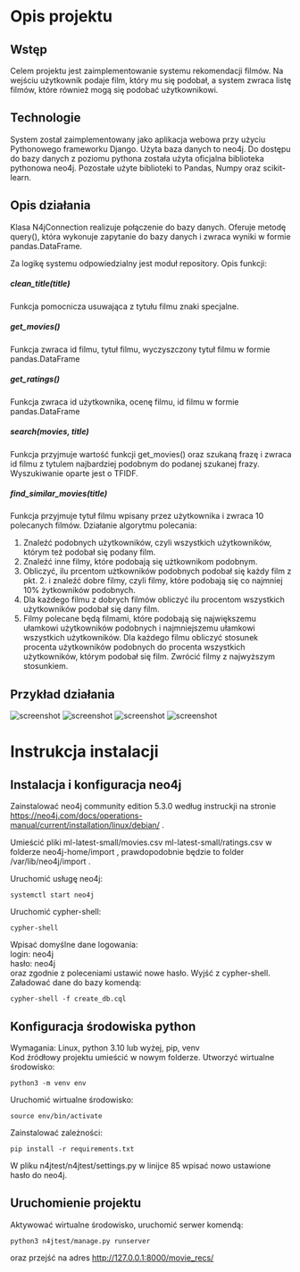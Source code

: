 # Opis projektu

## Wstęp

Celem projektu jest zaimplementowanie systemu rekomendacji filmów.  Na wejściu użytkownik podaje film, który mu się podobał, a system zwraca listę filmów, które również mogą się podobać użytkownikowi.

## Technologie

System został zaimplementowany jako aplikacja webowa przy użyciu Pythonowego frameworku Django. Użyta baza danych to neo4j. Do dostępu do bazy danych z poziomu pythona została użyta oficjalna biblioteka pythonowa neo4j. Pozostałe użyte biblioteki to Pandas, Numpy oraz scikit-learn.

## Opis działania

Klasa N4jConnection realizuje połączenie do bazy danych. Oferuje metodę query(), która wykonuje zapytanie do bazy danych i zwraca wyniki w formie pandas.DataFrame. 

Za logikę systemu odpowiedzialny jest moduł repository. Opis funkcji:

##### clean_title(title)

Funkcja pomocnicza usuwająca z tytułu filmu znaki specjalne.

##### get_movies()

Funkcja zwraca id filmu, tytuł filmu, wyczyszczony tytuł filmu w formie pandas.DataFrame 

##### get_ratings()

Funkcja zwraca id użytkownika, ocenę filmu, id filmu w formie pandas.DataFrame 

##### search(movies, title)

Funkcja przyjmuje wartość funkcji get_movies() oraz szukaną frazę i zwraca id filmu z tytulem najbardziej podobnym do podanej szukanej frazy. Wyszukiwanie oparte jest o TFIDF.

##### find_similar_movies(title)

Funkcja przyjmuje tytuł filmu wpisany przez użytkownika i zwraca 10 polecanych filmów. Działanie algorytmu polecania:  
1. Znaleźć podobnych użytkowników, czyli wszystkich użytkowników, którym też podobał się podany film.
2. Znaleźć inne filmy, które podobają się użtkownikom podobnym.
3. Obliczyć, ilu prcentom użtkowników podobnych podobał się każdy film z pkt. 2. i znaleźć dobre filmy, czyli filmy, które podobają się co najmniej 10% żytkowników podobnych.
5. Dla każdego filmu z dobrych filmów obliczyć ilu procentom wszystkich użytkowników podobał się dany film.
6. Filmy polecane będą filmami, które podobają się największemu ułamkowi użytkowników podobnych i najmniejszemu ułamkowi wszystkich użytkowników. Dla każdego filmu obliczyć stosunek procenta użytkowników podobnych do procenta wszystkich użytkowników, którym podobał się film. Zwrócić filmy z najwyższym stosunkiem.

## Przykład działania

![screenshot](https://user-images.githubusercontent.com/77401555/214387137-cb457671-13db-4452-b510-183d7e551aea.png "screenshot")
![screenshot](https://user-images.githubusercontent.com/77401555/214387199-b5180803-f8c2-4263-badd-cd64b6859f93.png "screenshot")
![screenshot](https://user-images.githubusercontent.com/77401555/214387224-74c0cf47-98fc-4463-8feb-fdbf1949b18e.png "screenshot")
![screenshot](https://user-images.githubusercontent.com/77401555/214387219-5b92dbdd-f736-41af-86d7-be4e23eacfbe.png "screenshot")


# Instrukcja instalacji

## Instalacja i konfiguracja neo4j

Zainstalować neo4j community edition 5.3.0 według instruckji na stronie https://neo4j.com/docs/operations-manual/current/installation/linux/debian/ .

Umieścić pliki ml-latest-small/movies.csv ml-latest-small/ratings.csv w folderze neo4j-home/import , prawdopodobnie będzie to folder /var/lib/neo4j/import .

Uruchomić usługę neo4j:

    systemctl start neo4j

Uruchomić cypher-shell:

    cypher-shell

Wpisać domyślne dane logowania:   
login: neo4j   
hasło: neo4j   
oraz zgodnie z poleceniami ustawić nowe hasło. Wyjść z cypher-shell.
Załadować dane do bazy komendą:

    cypher-shell -f create_db.cql


## Konfiguracja środowiska python

Wymagania: Linux, python 3.10 lub wyżej, pip, venv  
Kod źródłowy projektu umieścić w nowym folderze. Utworzyć wirtualne środowisko:

    python3 -m venv env

Uruchomić wirtualne środowisko:

    source env/bin/activate

Zainstalować zależności:

    pip install -r requirements.txt

W pliku n4jtest/n4jtest/settings.py w linijce 85 wpisać nowo ustawione hasło do neo4j.

## Uruchomienie projektu

Aktywować wirtualne środowisko, uruchomić serwer komendą:

    python3 n4jtest/manage.py runserver

oraz przejść na adres http://127.0.0.1:8000/movie_recs/
